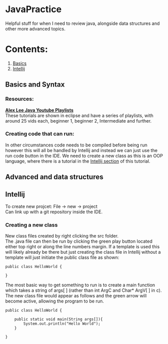 # JavaPractice
Helpful stuff for when I need to review java, alongside data structures and other more advanced topics.

# Contents:
1. [Basics](#Basics)
2. [Intellij](#Intellij)


## Basics and Syntax
### Resources:
[**Alex Lee Java Youtube Playlists**](https://www.youtube.com/c/AlexLeeYT/playlists)\
These tutorials are shown in eclipse and have a series of playlists, with around 25 vids each, beginner 1, beginner 2, Intermediate and further.
### Creating code that can run:
In other circumstances code needs to be compiled before being run however this will all be handled by Intellij and instead we can just use the run code button in the IDE. We need to create a new class as this is an OOP language, where there is a tutorial in the [Intellij section](#creating-a-new-class) of this tutorial.
## Advanced and data structures
## Intellij
To create new projcet: File -> new -> project\
Can link up with a git repository inside the IDE.
### Creating a new class
New class files created by right clicking the src folder.\
The .java file can then be run by clicking the green play button located either top right or along the line numbers margin. If a template is used this will likely already be there but just creating the class file in Intellij without a template will just initiate the public class file as shown:
```
public class HelloWorld {

}
```
The most basic way to get something to run is to create a main function which takes a string of args[ ] (rather than int ArgC and Char* ArgV[ ] in c). The new class file would appear as follows and the green arrow will become active, allowing the program to be run.
```
public class HelloWorld {

    public static void main(String args[]){
        System.out.println("Hello World");
    }

}
```
